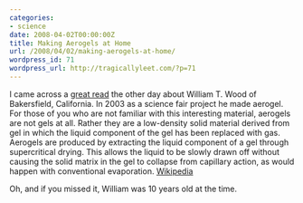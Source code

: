 ```yaml
---
categories:
- science
date: 2008-04-02T00:00:00Z
title: Making Aerogels at Home
url: /2008/04/02/making-aerogels-at-home/
wordpress_id: 71
wordpress_url: http://tragicallyleet.com/?p=71
---
```


I came across a [great read](http://adzoe.8m.com/Aerogelsa.htm) the other day about William T. Wood of Bakersfield, California.  In 2003 as a science fair project he made aerogel.  For those of you who are not familiar with this interesting material, aerogels are not gels at all.  Rather they are a low-density solid material derived from gel in which the liquid component of the gel has been replaced with gas.  Aerogels are produced by extracting the liquid component of a gel through supercritical drying. This allows the liquid to be slowly drawn off without causing the solid matrix in the gel to collapse from capillary action, as would happen with conventional evaporation. [Wikipedia](http://en.wikipedia.org/wiki/Aerogel)

Oh, and if you missed it, William was 10 years old at the time.
